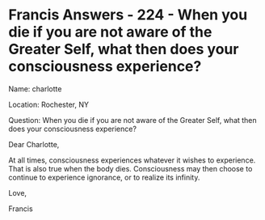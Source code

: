 # Francis Answers - 224 - When you die if you are not aware of the Greater Self, what then does your consciousness experience?  

Name: charlotte  

Location: Rochester, NY&nbsp;  

Question: When you die if you are not aware of the Greater Self, what then does your consciousness experience?

Dear Charlotte,

At all times, consciousness experiences whatever it wishes to experience. That is also true when the body dies. Consciousness may then choose to continue to experience ignorance, or to realize its infinity.

Love,

Francis

  

  

